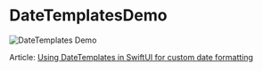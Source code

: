 # DateTemplatesDemo

![DateTemplates Demo](https://res.cloudinary.com/practicaldev/image/fetch/s--Mp9QZnUS--/c_limit%2Cf_auto%2Cfl_progressive%2Cq_auto%2Cw_880/https://dev-to-uploads.s3.amazonaws.com/i/85vfyhksdaouevzvzkwx.png)

Article: [Using DateTemplates in SwiftUI for custom date formatting](https://dev.to/eneko/using-datetemplates-in-swiftui-for-custom-date-formatting-1khn)
